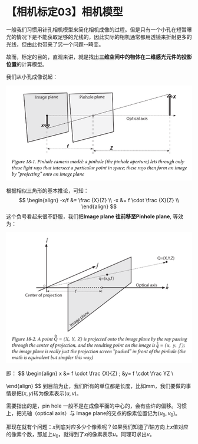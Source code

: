 # 【相机标定03】相机模型

一般我们习惯用针孔相机模型来简化相机成像的过程。但是只有一个小孔在短暂曝光的情况下是不能获取足够的光线的，因此实际的相机通常都用透镜来折射更多的光线，但由此也带来了另一个问题--畸变。

故而，标定的目的，直观来讲，就是找出**三维空间中的物体在二维感光元件的投影位置**的计算模型。

我们从小孔成像说起：

![image-20211027113719968](images/image-20211027113719968.png)

根据相似三角形的基本推论，可知：
$$
\begin{align}
-x/f &= \frac {X}{Z} \\
-x &= f \cdot \frac {X}{Z} \\
\end{align}
$$
这个负号看起来很不舒服，我们把**Image plane 往前移至Pinhole plane**, 等效为：

![image-20211027214433876](images/image-20211027214433876.png)

即：
$$
\begin{align}
x &= f \cdot \frac {X}{Z} ; &y= f \cdot \frac YZ \\

\end{align}
$$
到目前为止，我们所有的单位都是长度，比如mm，我们要做的事情是把$(x,y)$转为像素表示$(u,v)$。

需要指出的是，pin hole 一般不是在成像平面的中心的，会有些许的偏移。习惯上，把光轴（optical axis）与 Image plane的交点的像素位置记为$(u_0,v_0)$。

那现在就有个问题：$x$到底对应多少个像素呢？如果我们知道了$\hat i$轴方向上$x$值对应的像素个数，那加上$u_0$，就得到了$x$的像素表示$u$。同理可求出$v$。





